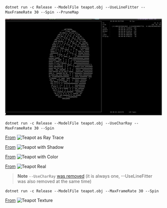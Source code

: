 ```
dotnet run -c Release --ModelFile teapot.obj --UseLineFitter --MaxFrameRate 30 --Spin --PruneMap
```

![Teapot as Line Mess](docs/teapot_line.gif)

```
dotnet run -c Release --ModelFile teapot.obj --UseCharRay --MaxFrameRate 30 --Spin
```
[From](https://github.com/boxofyellow/Ascii3dEngine/commit/0ed839bb0871f6ed2ca72fc800f2c53c66349c12)
![Teapot as Ray Trace](docs/teapot_ray.gif)

[From](https://github.com/boxofyellow/Ascii3dEngine/commit/ac1f2c13e3a026f22818d82b8ed9f36a9c91b4d6)
![Teapot with Shadow](docs/teapot_shadow.gif)

[From](https://github.com/boxofyellow/Ascii3dEngine/commit/ffdbd909c46ac134803e61241dffc025d1a94e75)
![Teapot with Color](docs/teapot_color.gif)

[From](https://github.com/boxofyellow/Ascii3dEngine/commit/ec9deff351cc36d96c192c9f21c3b7f6438b6ee4)
![Teapot Real](docs/teapot_real.gif)

> **Note**
> `--UseCharRay` [was removed](https://github.com/boxofyellow/Ascii3dEngine/commit/0ea672d9aaf0cc4a0bdb9b6eeb1b492359c237a4) (it is always one, --UseLineFitter was also removed at the same time)

```
dotnet run -c Release --ModelFile teapot.obj --MaxFrameRate 30 --Spin
```

[From](https://github.com/boxofyellow/Ascii3dEngine/commit/0ff303be1fa0c361558da009ea2f57b09a149b6f)
![Teapot Texture](docs/teapot_texture.gif)